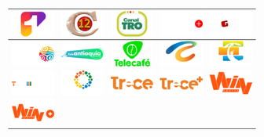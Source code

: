 | ![](https://raw.githubusercontent.com/RevGear/logo/master/Countries/CO/Canal1.png) | ![](https://raw.githubusercontent.com/RevGear/logo/master/Countries/CO/Canal12.png) | ![](https://raw.githubusercontent.com/RevGear/logo/master/Countries/CO/CanalTRO.png) | ![](https://raw.githubusercontent.com/RevGear/logo/master/Countries/CO/CinemaPlus.png) | ![](https://raw.githubusercontent.com/RevGear/logo/master/Countries/CO/MiGenteTV.png) | 
|:---:|:---:|:---:|:---:|:---:| 
| ![](https://raw.githubusercontent.com/RevGear/logo/master/Countries/CO/SenalColombia.png) | ![](https://raw.githubusercontent.com/RevGear/logo/master/Countries/CO/Teleantioquia.png) | ![](https://raw.githubusercontent.com/RevGear/logo/master/Countries/CO/Telecafe.png) | ![](https://raw.githubusercontent.com/RevGear/logo/master/Countries/CO/Telecaribe.png) | ![](https://raw.githubusercontent.com/RevGear/logo/master/Countries/CO/Teleislas.png) | 
| ![](https://raw.githubusercontent.com/RevGear/logo/master/Countries/CO/Telemedellin.png) | ![](https://raw.githubusercontent.com/RevGear/logo/master/Countries/CO/Telepacifico.png) | ![](https://raw.githubusercontent.com/RevGear/logo/master/Countries/CO/Trece.png) | ![](https://raw.githubusercontent.com/RevGear/logo/master/Countries/CO/TrecePlus.png) | ![](https://raw.githubusercontent.com/RevGear/logo/master/Countries/CO/WinSports.png) | 
| ![](https://raw.githubusercontent.com/RevGear/logo/master/Countries/CO/WinSportsPlus.png)  | 
